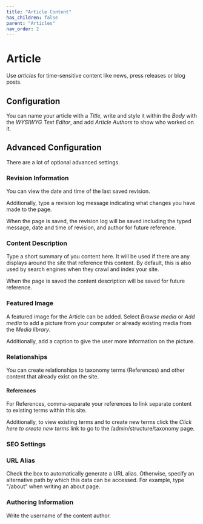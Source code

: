 ```yaml
---
title: "Article Content"
has_children: false
parent: "Articles"
nav_order: 2
---
```


# Article

Use *articles* for time-sensitive content like news, press releases or blog posts.

## Configuration

You can name your article with a *Title*, write and style it within the *Body* with the *WYSIWYG Text Editor*, and add *Article Authors* to show who worked on it.

## Advanced Configuration

There are a lot of optional advanced settings.

### Revision Information

You can view the date and time of the last saved revision.

Additionally, type a revision log message indicating what changes you have made to the page.

When the page is saved, the revision log will be saved including the typed message, date and time of revision, and author for future reference.

### Content Description

Type a short summary of you content here. It will be used if there are any displays around the site that reference this content. By default, this is also used by search engines when they crawl and index your site.

When the page is saved the content description will be saved for future reference.

### Featured Image

A featured image for the Article can be added. Select *Browse media* or *Add media* to add a picture from your computer or already existing media from the *Media library*.

Additionally, add a caption to give the user more information on the picture.

### Relationships

You can create relationships to taxonomy terms (References) and other content that already exist on the site.

#### References

For References, comma-separate your references to link separate content to existing terms within this site.

Additionally, to view existing terms and to create new terms click the *Click here to create new terms* link to go to the /admin/structure/taxonomy page.

### SEO Settings

### URL Alias

Check the box to automatically generate a URL alias. Otherwise, specify an alternative path by which this data can be accessed. For example, type "/about" when writing an about page.

### Authoring Information

Write the username of the content author.